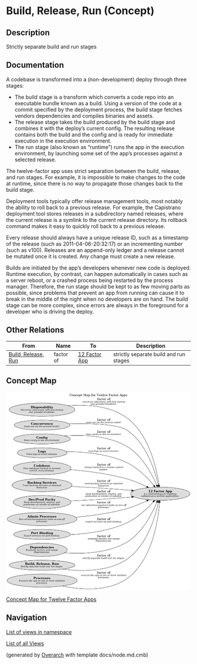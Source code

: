 
# Build, Release, Run (Concept)
## Description
Strictly separate build and run stages


## Documentation
A codebase is transformed into a (non-development) deploy through three stages:

* The build stage is a transform which converts a code repo into an executable bundle known
  as a build. Using a version of the code at a commit specified by the deployment process,
  the build stage fetches vendors dependencies and compiles binaries and assets.
* The release stage takes the build produced by the build stage and combines it with the
  deploy’s current config. The resulting release contains both the build and the config and
  is ready for immediate execution in the execution environment.
* The run stage (also known as “runtime”) runs the app in the execution environment, by
  launching some set of the app’s processes against a selected release.

The twelve-factor app uses strict separation between the build, release, and run stages.
For example, it is impossible to make changes to the code at runtime, since there is no way
to propagate those changes back to the build stage.

Deployment tools typically offer release management tools, most notably the ability to roll
back to a previous release. For example, the Capistrano deployment tool stores releases in a
subdirectory named releases, where the current release is a symlink to the current release
directory. Its rollback command makes it easy to quickly roll back to a previous release.

Every release should always have a unique release ID, such as a timestamp of the release
(such as 2011-04-06-20:32:17) or an incrementing number (such as v100). Releases are an
append-only ledger and a release cannot be mutated once it is created. Any change must
create a new release.

Builds are initiated by the app’s developers whenever new code is deployed. Runtime execution,
by contrast, can happen automatically in cases such as a server reboot, or a crashed process
being restarted by the process manager. Therefore, the run stage should be kept to as few
moving parts as possible, since problems that prevent an app from running can cause it to
break in the middle of the night when no developers are on hand. The build stage can be more
complex, since errors are always in the foreground for a developer who is driving the deploy.
## Other Relations
| From | Name | To | Description |
|---|---|---|---|
| [Build, Release, Run](../../software-development/twelve-factor-app/build-release-run.md) | factor of | [12 Factor App](../../software-development/twelve-factor-app/twelve-factor-app.md) | strictly separate build and run stages |

## Concept Map
![Concept Map for Twelve Factor Apps](../../software-development/twelve-factor-app/concept-view.png)

[Concept Map for Twelve Factor Apps](../../software-development/twelve-factor-app/concept-view.md)


## Navigation
[List of views in namespace](./views-in-namespace.md)

[List of all Views](../../views.md)


(generated by [Overarch](https://github.com/soulspace-org/overarch) with template docs/node.md.cmb)
